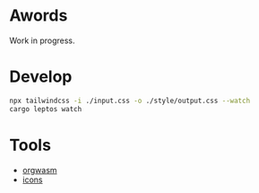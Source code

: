 # Awords
Work in progress.
# Develop
```sh
npx tailwindcss -i ./input.css -o ./style/output.css --watch
cargo leptos watch
```
# Tools
- [orgwasm](https://github.com/ThePrimeagen/orgwasm)
- [icons](https://www.svgrepo.com/collection/lets-light-line-interface-icons/)
